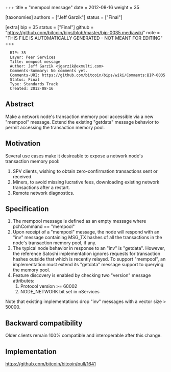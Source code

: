 
+++
title = "mempool message"
date = 2012-08-16
weight = 35

[taxonomies]
authors = ["Jeff Garzik"]
status = ["Final"]

[extra]
bip = 35
status = ["Final"]
github = "https://github.com/bitcoin/bips/blob/master/bip-0035.mediawiki"
note = "THIS FILE IS AUTOMATICALLY GENERATED - NOT MEANT FOR EDITING"
+++

```
  BIP: 35
  Layer: Peer Services
  Title: mempool message
  Author: Jeff Garzik <jgarzik@exmulti.com>
  Comments-Summary: No comments yet.
  Comments-URI: https://github.com/bitcoin/bips/wiki/Comments:BIP-0035
  Status: Final
  Type: Standards Track
  Created: 2012-08-16
```

<h2>Abstract</h2>


Make a network node's transaction memory pool accessible via a new "mempool" message.  Extend the existing "getdata" message behavior to permit accessing the transaction memory pool.

<h2>Motivation</h2>


Several use cases make it desireable to expose a network node's transaction memory pool:
1.  SPV clients, wishing to obtain zero-confirmation transactions sent or received.
1.  Miners, to avoid missing lucrative fees, downloading existing network transactions after a restart.
1.  Remote network diagnostics.


<h2>Specification</h2>


1.  The mempool message is defined as an empty message where pchCommand == "mempool"
1.  Upon receipt of a "mempool" message, the node will respond   with an "inv" message containing MSG_TX hashes of all the transactions in the node's transaction memory pool, if any.
1.  The typical node behavior in response to an "inv" is "getdata". However, the reference Satoshi implementation ignores requests for transaction hashes outside that which is recently relayed. To support "mempool", an implementation must extend its "getdata" message support to querying the memory pool.
1.  Feature discovery is enabled by checking two "version" message attributes:
    1.  Protocol version >= 60002
    1.  NODE_NETWORK bit set in nServices


Note that existing implementations drop "inv" messages with a vector size > 50000.

<h2>Backward compatibility</h2>


Older clients remain 100% compatible and interoperable after this change.

<h2>Implementation</h2>


https://github.com/bitcoin/bitcoin/pull/1641
